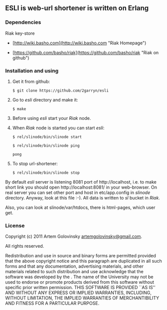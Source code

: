 ## **ESLI** is web-url shortener is written on Erlang ##

### Dependencies ###

Riak key-store

* [http://wiki.basho.com](http://wiki.basho.com "Riak Homepage")

* [https://github.com/basho/riak](https://github.com/basho/riak "Riak on github")

### Installation and using ###

1. Get it from github:
   
   `$ git clone https://github.com/2garryn/esli`
   
2. Go to _esli_ directory and make it:

   `$ make`

3. Before using _esli_ start your _Riak_ node.
4. When _Riak_ node is started you can start _esli_:

   `$ rel/slinode/bin/slinode start`
   
   `$ rel/slinode/bin/slinode ping`
   
   `pong`
   
5. To stop url-shortener:

   `$ rel/slinode/bin/slinode stop`
   
By default _esli_ server is listening 8081 port of http://localhost, i.e. to make short link you should open http://localhost:8081/ in your web-browser.
On real server you can set other port and host in etc/app.config in _slinode_ directory. Anyway, look at this file :-).
All data is written to _sl_ bucket in _Riak_.


Also, you can look at slinode/var/htdocs, there is html-pages, which user get.

### License ###

Copyright (c) 2011 Artem Golovinsky <artemgolovinsky@gmail.com>.

All rights reserved.

Redistribution and use in source and binary forms are permitted
provided that the above copyright notice and this paragraph are
duplicated in all such forms and that any documentation,
advertising materials, and other materials related to such
distribution and use acknowledge that the software was developed
by the <organization>.  The name of the
University may not be used to endorse or promote products derived
from this software without specific prior written permission.
THIS SOFTWARE IS PROVIDED ``AS IS'' AND WITHOUT ANY EXPRESS OR
IMPLIED WARRANTIES, INCLUDING, WITHOUT LIMITATION, THE IMPLIED
WARRANTIES OF MERCHANTIBILITY AND FITNESS FOR A PARTICULAR PURPOSE. 
    
